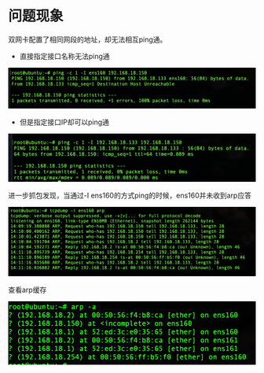 

# 问题现象

双网卡配置了相同网段的地址，却无法相互ping通。




- 直接指定接口名称无法ping通

![截屏2024-03-19](../images/2024-03-19-记录网卡互通的问题/截屏2024-03-19-22.16.52.png)



- 但是指定接口IP却可以ping通

![截屏2024-03-19](../images/2024-03-19-记录网卡互通的问题/截屏2024-03-19-22.24.25.png)

进一步抓包发现，当通过-I ens160的方式ping的时候，ens160并未收到arp应答

![image-20240320221520150](../images/2024-03-19-记录网卡互通的问题/image-20240320221520150.png)

查看arp缓存

![image-20240320222735695](../images/2024-03-19-记录网卡互通的问题/image-20240320222735695.png)